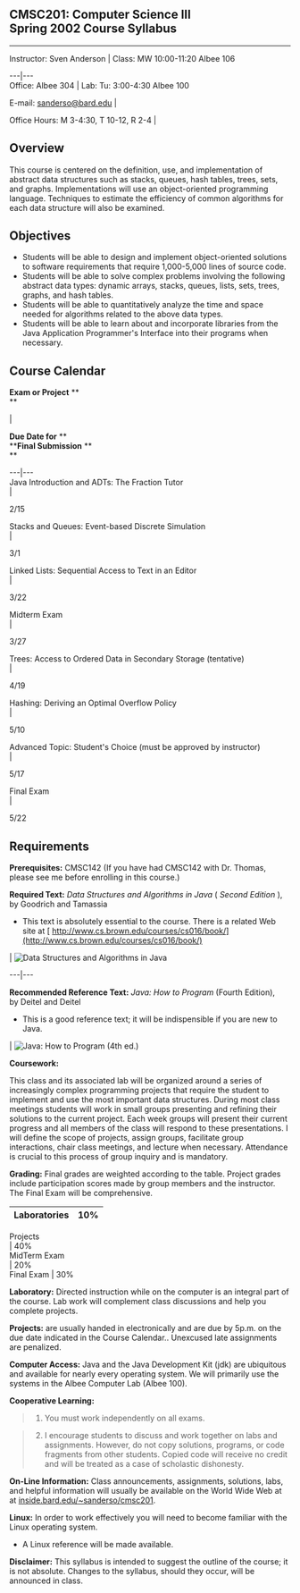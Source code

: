 **CMSC201: Computer Science III  
Spring 2002 Course Syllabus**  
---  
  
* * *

Instructor: Sven Anderson | Class: MW 10:00-11:20 Albee 106  
  
---|---  
Office: Albee 304  | Lab: Tu: 3:00-4:30 Albee 100  
  
E-mail: [ sanderso@bard.edu](mailto:sanderso@bard.edu) |  
  
Office Hours: M 3-4:30, T 10-12, R 2-4 |  
  
  
##  Overview

This course is centered on the definition, use, and implementation of abstract
data structures such as stacks, queues, hash tables, trees, sets, and graphs.
Implementations will use an object-oriented programming language. Techniques
to estimate the efficiency of common algorithms for each data structure will
also be examined.  
  

## Objectives

  * Students will be able to design and implement object-oriented solutions to software requirements that require 1,000-5,000 lines of source code.
  * Students will be able to solve complex problems involving the following abstract data types: dynamic arrays, stacks, queues, lists, sets, trees, graphs, and hash tables.
  * Students will be able to quantitatively analyze the time and space needed for algorithms related to the above data types.
  * Students will be able to learn about and incorporate libraries from the Java Application Programmer's Interface into their programs when necessary. 

##

## Course Calendar

**Exam or Project** **  
**

|

**Due Date for** **  
****Final Submission** **  
**  
  
---|---  
Java Introduction and ADTs: The Fraction Tutor  
|

2/15  
  
  
Stacks and Queues: Event-based Discrete Simulation  
|

3/1  
  
  
Linked Lists: Sequential Access to Text in an Editor  
|

3/22  
  
  
Midterm Exam  
|

3/27  
  
  
Trees: Access to Ordered Data in Secondary Storage (tentative)  
|

4/19  
  
  
Hashing: Deriving an Optimal Overflow Policy  
|

5/10  
  
  
Advanced Topic: Student's Choice (must be approved by instructor)  
|

5/17  
  
  
Final Exam  
|

5/22  
  
  
  
  

##  Requirements

**Prerequisites:** CMSC142 (If you have had CMSC142 with Dr. Thomas, please
see me before enrolling in this course.)

**Required Text:** _Data Structures and Algorithms in Java_ ( _Second Edition_
),  
by Goodrich and Tamassia  

  * This text is absolutely essential to the course. There is a related Web site at [ http://www.cs.brown.edu/courses/cs016/book/](http://www.cs.brown.edu/courses/cs016/book/)

|  ![Data Structures and Algorithms in Java](./DScover.jpg)  
  
---|---  
  
**Recommended Reference Text:** _Java: How to Program_ (Fourth Edition),  
by Deitel and Deitel  

  * This is a good reference text; it will be indispensible if you are new to Java. 

| ![Java: How to Program \(4th ed.\)](.//java-htp-4e.gif)  
  
  
**Coursework:**

This class and its associated lab will be organized around a series of
increasingly complex programming projects that require the student to
implement and use the most important data structures. During most class
meetings students will work in small groups presenting and refining their
solutions to the current project. Each week groups will present their current
progress and all members of the class will respond to these presentations. I
will define the scope of projects, assign groups, facilitate group
interactions, chair class meetings, and lecture when necessary. Attendance is
crucial to this process of group inquiry and is mandatory.

**Grading:** Final grades are weighted according to the table. Project grades
include participation scores made by group members and the instructor. The
Final Exam will be comprehensive.  

Laboratories |  10%  
---|---  
Projects  
|  40%  
MidTerm Exam  
|  20%  
Final Exam |  30%  
  
**Laboratory:** Directed instruction while on the computer is an integral part
of the course. Lab work will complement class discussions and help you
complete projects.

**Projects:** are usually handed in electronically and are due by 5p.m. on the
due date indicated in the Course Calendar.. Unexcused late assignments are
penalized.

**Computer Access:** Java and the Java Development Kit (jdk) are ubiquitous
and available for nearly every operating system. We will primarily use the
systems in the Albee Computer Lab (Albee 100).

**Cooperative Learning:**  

> 1) You must work independently on all exams.  
>

> 2) I encourage students to discuss and work together on labs and
assignments. However, do not copy solutions, programs, or code fragments from
other students. Copied code will receive no credit and will be treated as a
case of scholastic dishonesty.

**On-Line Information:** Class announcements, assignments, solutions, labs,
and helpful information will usually be available on the World Wide Web at at
[inside.bard.edu/~sanderso/cmsc201](http://inside.bard.edu/~sanderso/cmsc201).

**Linux:** In order to work effectively you will need to become familiar with
the Linux operating system.

  * A Linux reference will be made available.  

**Disclaimer:** This syllabus is intended to suggest the outline of the
course; it is not absolute. Changes to the syllabus, should they occur, will
be announced in class.


